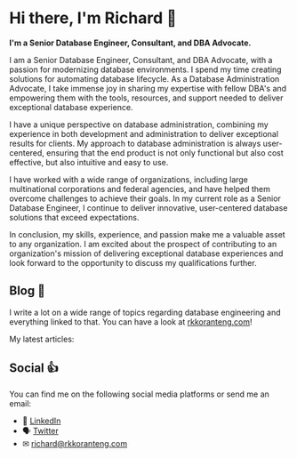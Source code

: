 # Hi there, I'm Richard 👋

<strong>I'm a Senior Database Engineer, Consultant, and DBA Advocate.</strong>

I am a Senior Database Engineer, Consultant, and DBA Advocate, with a passion for modernizing database environments. I spend my time creating solutions for automating database lifecycle. As a Database Administration Advocate, I take immense joy in sharing my expertise with fellow DBA's and empowering them with the tools, resources, and support needed to deliver exceptional database experience.

I have a unique perspective on database administration, combining my experience in both development and administration to deliver exceptional results for clients. My approach to database administration is always user-centered, ensuring that the end product is not only functional but also cost effective, but also intuitive and easy to use.

I have worked with a wide range of organizations, including large multinational corporations and federal agencies, and have helped them overcome challenges to achieve their goals. In my current role as a Senior Database Engineer, I continue to deliver innovative, user-centered database solutions that exceed expectations.

In conclusion, my skills, experience, and passion make me a valuable asset to any organization. I am excited about the prospect of contributing to an organization's mission of delivering exceptional database experiences and look forward to the opportunity to discuss my qualifications further.

## Blog 📝
I write a lot on a wide range of topics regarding database engineering and everything linked to that. You can have a look at [rkkoranteng.com](https://www.rkkoranteng.com)!

My latest articles:

## Social 👍
You can find me on the following social media platforms or send me an email:
* 👔  [LinkedIn](https://www.linkedin.com/in/richard-koranteng-20942a125?trk=prof-samename-name)
* 🗣  [Twitter](https://twitter.com/RKKoranteng)
* ✉  [richard@rkkoranteng.com](mailto:richard@rkkoranteng.com)
